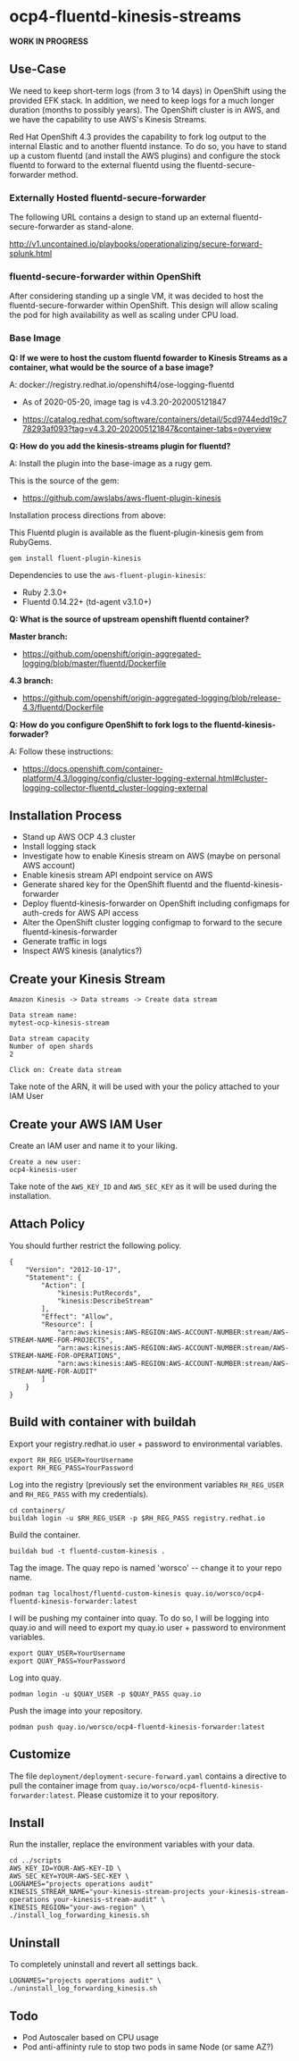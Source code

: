 # ocp4-fluentd-kinesis-streams

**WORK IN PROGRESS**

## Use-Case

We need to keep short-term logs (from 3 to 14 days) in OpenShift using the provided EFK stack.  In addition, we need to keep logs for a much longer duration (months to possibly years).  The OpenShift cluster is in AWS, and we have the capability to use AWS's Kinesis Streams.  

Red Hat OpenShift 4.3 provides the capability to fork log output to the internal Elastic and to another fluentd instance.  To do so, you have to stand up a custom fluentd (and install the AWS plugins) and configure the stock fluentd to forward to the external fluentd
using the fluentd-secure-forwarder method.

### Externally Hosted fluentd-secure-forwarder

The following URL contains a design to stand up an external fluentd-secure-forwarder as stand-alone.

http://v1.uncontained.io/playbooks/operationalizing/secure-forward-splunk.html

### fluentd-secure-forwarder within OpenShift

After considering standing up a single VM, it was decided to host the fluentd-secure-forwarder within OpenShift.  This design will allow scaling the pod for high availability as well as scaling under CPU load.

### Base Image

**Q: If we were to host the custom fluentd fowarder to Kinesis Streams as a container, what would be the source of a base image?**

A: docker://registry.redhat.io/openshift4/ose-logging-fluentd

* As of 2020-05-20, image tag is v4.3.20-202005121847

* https://catalog.redhat.com/software/containers/detail/5cd9744edd19c778293af093?tag=v4.3.20-202005121847&container-tabs=overview

**Q: How do you add the kinesis-streams plugin for fluentd?**

A: Install the plugin into the base-image as a rugy gem.

This is the source of the gem:

* https://github.com/awslabs/aws-fluent-plugin-kinesis

Installation process directions from above:

This Fluentd plugin is available as the fluent-plugin-kinesis gem from RubyGems.

`gem install fluent-plugin-kinesis`

Dependencies to use the `aws-fluent-plugin-kinesis`:

* Ruby 2.3.0+
* Fluentd 0.14.22+ (td-agent v3.1.0+)

**Q: What is the source of upstream openshift fluentd container?**

**Master branch:**

* https://github.com/openshift/origin-aggregated-logging/blob/master/fluentd/Dockerfile

**4.3 branch:**

* https://github.com/openshift/origin-aggregated-logging/blob/release-4.3/fluentd/Dockerfile

**Q: How do you configure OpenShift to fork logs to the fluentd-kinesis-forwader?**

A: Follow these instructions:

* https://docs.openshift.com/container-platform/4.3/logging/config/cluster-logging-external.html#cluster-logging-collector-fluentd_cluster-logging-external

## Installation Process

* Stand up AWS OCP 4.3 cluster
* Install logging stack
* Investigate how to enable Kinesis stream on AWS (maybe on personal AWS account)
* Enable kinesis stream API endpoint service on AWS
* Generate shared key for the OpenShift fluentd and the fluentd-kinesis-forwarder
* Deploy fluentd-kinesis-forwarder on OpenShift including configmaps for auth-creds for AWS API access
* Alter the OpenShift cluster logging configmap to forward to the secure fluentd-kinesis-forwarder
* Generate traffic in logs
* Inspect AWS kinesis (analytics?)

## Create your Kinesis Stream

```
Amazon Kinesis -> Data streams -> Create data stream

Data stream name:
mytest-ocp-kinesis-stream

Data stream capacity
Number of open shards
2

Click on: Create data stream
```

Take note of the ARN, it will be used with your the policy attached to your IAM User

## Create your AWS IAM User

Create an IAM user and name it to your liking.

```
Create a new user:
ocp4-kinesis-user
```

Take note of the `AWS_KEY_ID` and `AWS_SEC_KEY` as it will be used during the installation.

## Attach Policy

You should further restrict the following policy.

```
{
    "Version": "2012-10-17",
    "Statement": {
        "Action": [
            "kinesis:PutRecords",
            "kinesis:DescribeStream"
        ],
        "Effect": "Allow",
        "Resource": [
            "arn:aws:kinesis:AWS-REGION:AWS-ACCOUNT-NUMBER:stream/AWS-STREAM-NAME-FOR-PROJECTS",
            "arn:aws:kinesis:AWS-REGION:AWS-ACCOUNT-NUMBER:stream/AWS-STREAM-NAME-FOR-OPERATIONS",
            "arn:aws:kinesis:AWS-REGION:AWS-ACCOUNT-NUMBER:stream/AWS-STREAM-NAME-FOR-AUDIT"
        ]
    }
}
```

## Build with container with buildah

Export your registry.redhat.io user + password to environmental variables.

```
export RH_REG_USER=YourUsername
export RH_REG_PASS=YourPassword
```

Log into the registry (previously set the environment variables `RH_REG_USER` and `RH_REG_PASS` with my credentials).

```
cd containers/
buildah login -u $RH_REG_USER -p $RH_REG_PASS registry.redhat.io
```

Build the container.

```
buildah bud -t fluentd-custom-kinesis .
```

Tag the image. The quay repo is named 'worsco' -- change it to your repo name.

```
podman tag localhost/fluentd-custom-kinesis quay.io/worsco/ocp4-fluentd-kinesis-forwarder:latest
```

I will be pushing my container into quay.  To do so, I will be logging into quay.io and will need to
export my quay.io user + password to environment variables.

```
export QUAY_USER=YourUsername
export QUAY_PASS=YourPassword
```

Log into quay.

```
podman login -u $QUAY_USER -p $QUAY_PASS quay.io
```

Push the image into your repository.

```
podman push quay.io/worsco/ocp4-fluentd-kinesis-forwarder:latest
```

## Customize

The file `deployment/deployment-secure-forward.yaml` contains a directive to
pull the container image from `quay.io/worsco/ocp4-fluentd-kinesis-forwarder:latest`.
Please customize it to your repository.

## Install

Run the installer, replace the environment variables with your data.

```
cd ../scripts
AWS_KEY_ID=YOUR-AWS-KEY-ID \
AWS_SEC_KEY=YOUR-AWS-SEC-KEY \
LOGNAMES="projects operations audit"
KINESIS_STREAM_NAME="your-kinesis-stream-projects your-kinesis-stream-operations your-kinesis-stream-audit" \
KINESIS_REGION="your-aws-region" \
./install_log_forwarding_kinesis.sh

```

## Uninstall

To completely uninstall and revert all settings back.

```
LOGNAMES="projects operations audit" \
./uninstall_log_forwarding_kinesis.sh
```

## Todo

* Pod Autoscaler based on CPU usage
* Pod anti-affininty rule to stop two pods in same Node (or same AZ?)
